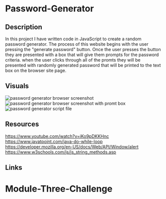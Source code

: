 # Password-Generator

## Description
In this project I have written code in JavaScript to create a random password generator. The process of this website begins with the user pressing the "generate password" button. Once the user presses the button they are presented with a box that will give them prompts for the password criteria. when the user clicks through all of the promts they will be presented with randomly generated password that will be printed to the text box on the browser site page.


## Visuals
<img src="https://i.imgur.com/Lnc4qOU.png" alt="password generator browser screenshot">
<img src="https://i.imgur.com/kkZhxVz.png" alt="password generator browser screenshot with promt box">
<img src="https://i.imgur.com/NfQTFX1.png" alt="password generator script file">

## Resources
https://www.youtube.com/watch?v=iKo9pDKKHnc
https://www.javatpoint.com/java-do-while-loop
https://developer.mozilla.org/en-US/docs/Web/API/Window/alert
https://www.w3schools.com/js/js_string_methods.asp
## Links

# Module-Three-Challenge